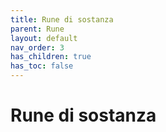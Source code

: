 ```yaml
---
title: Rune di sostanza
parent: Rune
layout: default
nav_order: 3
has_children: true
has_toc: false
---
```


# **Rune di sostanza**
